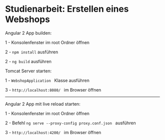 # Studienarbeit: Erstellen eines Webshops
Angular 2 App builden: 

 1 - Konsolenfenster im root Ordner öffnen
 
 2 - ```npm install``` ausführen
 
 2 - ```ng build``` ausführen

Tomcat Server starten: 

 1 - ```WebshopApplication ``` Klasse ausführen

 3 - ```http://localhost:8080/ ``` im Browser öffnen

---------------------------------------------------

Angular 2 App mit live reload starten: 

 1 - Konsolenfenster im root Ordner öffnen
 
 2 - Befehl ```ng serve --proxy-config proxy.conf.json ``` ausführen
 
 3 - ```http://localhost:4200/ ``` im Browser öffnen
